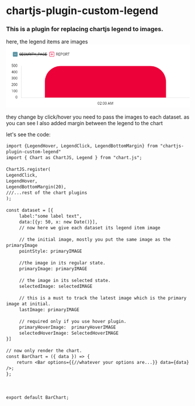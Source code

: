 # chartjs-plugin-custom-legend

### This is a plugin for replacing chartjs legend to images. 

here, the legend items are images
![](./example.png) 

they change by click/hover you need to pass the images to each dataset.
as you can see I also added margin between the legend to the chart 

let's see the code:


    import {LegendHover, LegendClick, LegendBottomMargin} from "chartjs-plugin-custom-legend"
    import { Chart as ChartJS, Legend } from "chart.js";

    ChartJS.register(
    LegendClick,
    LegendHover,
    LegendBottomMargin(20),
    ///...rest of the chart plugins
    );

    const dataset = [{
         label:"some label text",
         data:[{y: 50, x: new Date()}],
         // now here we give each dataset its legend item image
         
         // the initial image, mostly you put the same image as the primaryImage
         pointStyle: primaryIMAGE
    
         //the image in its regular state.
         primaryImage: primaryIMAGE

         // the image in its selected state.
         selectedImage: selectedIMAGE

         // this is a must to track the latest image which is the primary image at initial.  
         lastImage: primaryIMAGE

         // required only if you use hover plugin.
         primaryHoverImage:  primaryHoverIMAGE
         selectedHoverImage: SelectedHoverIMAGE
    }]

    // now only render the chart.
    const BarChart = ({ data }) => {
        return <Bar options={{//whatever your options are...}} data={data} />;
    };

    
    
    export default BarChart;
